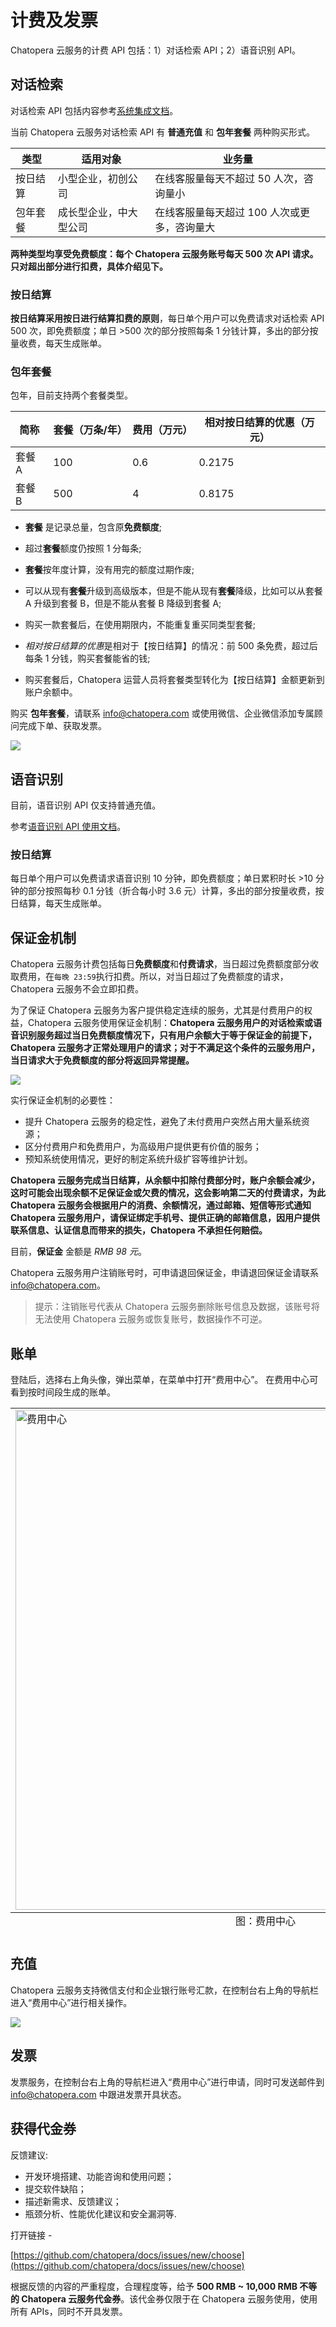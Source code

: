 # 计费及发票

Chatopera 云服务的计费 API 包括：1）对话检索 API；2）语音识别 API。

## 对话检索

对话检索 API 包括内容参考[系统集成文档](/products/chatbot-platform/references/sdk/chatbot/chat.html)。

当前 Chatopera 云服务对话检索 API 有 **普通充值** 和 **包年套餐** 两种购买形式。

| 类型     | 适用对象               | 业务量                                      |
| -------- | ---------------------- | ------------------------------------------- |
| 按日结算 | 小型企业，初创公司     | 在线客服量每天不超过 50 人次，咨询量小      |
| 包年套餐 | 成长型企业，中大型公司 | 在线客服量每天超过 100 人次或更多，咨询量大 |

**两种类型均享受免费额度：每个 Chatopera 云服务账号每天 500 次 API 请求。只对超出部分进行扣费，具体介绍见下。**

### 按日结算

**按日结算采用按日进行结算扣费的原则**，每日单个用户可以免费请求对话检索 API 500 次，即免费额度；单日 >500 次的部分按照每条 1 分钱计算，多出的部分按量收费，每天生成账单。

### 包年套餐

包年，目前支持两个套餐类型。

| 简称   | 套餐（万条/年） | 费用（万元） | 相对按日结算的优惠（万元） |
| ------ | --------------- | ------------ | -------------------------- |
| 套餐 A | 100             | 0.6          | 0.2175                        |
| 套餐 B | 500             | 4            | 0.8175                      |

- **套餐** 是记录总量，包含原**免费额度**;

- 超过**套餐**额度仍按照 1 分每条;

- **套餐**按年度计算，没有用完的额度过期作废;

- 可以从现有**套餐**升级到高级版本，但是不能从现有**套餐**降级，比如可以从套餐 A 升级到套餐 B，但是不能从套餐 B 降级到套餐 A;

- 购买一款套餐后，在使用期限内，不能重复重买同类型套餐;

- *相对按日结算的优惠*是相对于【按日结算】的情况：前 500 条免费，超过后每条 1 分钱，购买套餐能省的钱;

- 购买套餐后，Chatopera 运营人员将套餐类型转化为【按日结算】金额更新到账户余额中。

购买 **包年套餐**，请联系 [info@chatopera.com](mailto:info@chatopera.com?subject=[Chatopera%20%E4%BA%91%E6%9C%8D%E5%8A%A1%E8%AE%A1%E8%B4%B9%E5%8F%8A%E5%8F%91%E7%A5%A8]%20*%E6%AD%A4%E5%A4%84%E6%9B%BF%E6%8D%A2%E4%B8%BA%E7%AE%80%E8%A6%81%E6%8F%8F%E8%BF%B0%E4%BF%A1%E6%81%AF*) 或使用微信、企业微信添加专属顾问完成下单、获取发票。

![](../../../images/products/platform/image-044.png)

## 语音识别

目前，语音识别 API 仅支持普通充值。

参考[语音识别 API 使用文档](/products/chatbot-platform/references/sdk/chatbot/asr.html)。

### 按日结算

每日单个用户可以免费请求语音识别 10 分钟，即免费额度；单日累积时长 >10 分钟的部分按照每秒 0.1 分钱（折合每小时 3.6 元）计算，多出的部分按量收费，按日结算，每天生成账单。

## 保证金机制

Chatopera 云服务计费包括每日**免费额度**和**付费请求**，当日超过免费额度部分收取费用，在`每晚 23:59`执行扣费。所以，对当日超过了免费额度的请求，Chatopera 云服务不会立即扣费。

为了保证 Chatopera 云服务为客户提供稳定连续的服务，尤其是付费用户的权益，Chatopera 云服务使用保证金机制：**Chatopera 云服务用户的对话检索或语音识别服务超过当日免费额度情况下，只有用户余额大于等于保证金的前提下，Chatopera 云服务才正常处理用户的请求；对于不满足这个条件的云服务用户，当日请求大于免费额度的部分将返回异常提醒。**

![](../../../images/products/platform/image-043.png)

实行保证金机制的必要性：

- 提升 Chatopera 云服务的稳定性，避免了未付费用户突然占用大量系统资源；
- 区分付费用户和免费用户，为高级用户提供更有价值的服务；
- 预知系统使用情况，更好的制定系统升级扩容等维护计划。

**Chatopera 云服务完成当日结算，从余额中扣除付费部分时，账户余额会减少，这时可能会出现余额不足保证金或欠费的情况，这会影响第二天的付费请求，为此 Chatopera 云服务会根据用户的消费、余额情况，通过邮箱、短信等形式通知 Chatopera 云服务用户，请保证绑定手机号、提供正确的邮箱信息，因用户提供联系信息、认证信息而带来的损失，Chatopera 不承担任何赔偿。**

目前，**保证金** 金额是 _RMB 98 元_。

Chatopera 云服务用户注销账号时，可申请退回保证金，申请退回保证金请联系 [info@chatopera.com](mailto:info@chatopera.com?subject=[Chatopera%20%E4%BA%91%E6%9C%8D%E5%8A%A1%E8%AE%A1%E8%B4%B9%E5%8F%8A%E5%8F%91%E7%A5%A8]%20*%E6%AD%A4%E5%A4%84%E6%9B%BF%E6%8D%A2%E4%B8%BA%E7%AE%80%E8%A6%81%E6%8F%8F%E8%BF%B0%E4%BF%A1%E6%81%AF*)。

> 提示：注销账号代表从 Chatopera 云服务删除账号信息及数据，该账号将无法使用 Chatopera 云服务或恢复账号，数据操作不可逆。

## 账单

登陆后，选择右上角头像，弹出菜单，在菜单中打开“费用中心”。 在费用中心可看到按时间段生成的账单。

<table class="image">
<caption align="bottom">图：费用中心</caption>
<tr><td><img width="800" src="../../../images/products/platform/billing-1.png" alt="费用中心"/></td></tr>
</table>

## 充值

Chatopera 云服务支持微信支付和企业银行账号汇款，在控制台右上角的导航栏进入“费用中心”进行相关操作。

![](../../../images/products/platform/image-047.png)

## 发票

发票服务，在控制台右上角的导航栏进入“费用中心”进行申请，同时可发送邮件到 [info@chatopera.com](mailto:info@chatopera.com?subject=[Chatopera%20%E4%BA%91%E6%9C%8D%E5%8A%A1%E8%AE%A1%E8%B4%B9%E5%8F%8A%E5%8F%91%E7%A5%A8]%20*%E6%AD%A4%E5%A4%84%E6%9B%BF%E6%8D%A2%E4%B8%BA%E7%AE%80%E8%A6%81%E6%8F%8F%E8%BF%B0%E4%BF%A1%E6%81%AF*) 中跟进发票开具状态。

## 获得代金券

反馈建议:

- 开发环境搭建、功能咨询和使用问题；
- 提交软件缺陷；
- 描述新需求、反馈建议；
- 瓶颈分析、性能优化建议和安全漏洞等.

打开链接 -

[https://github.com/chatopera/docs/issues/new/choose](https://github.com/chatopera/docs/issues/new/choose)

根据反馈的内容的严重程度，合理程度等，给予 **500 RMB ~ 10,000 RMB 不等的 Chatopera 云服务代金券**。该代金券仅限于在 Chatopera 云服务使用，使用所有 APIs，同时不开具发票。


